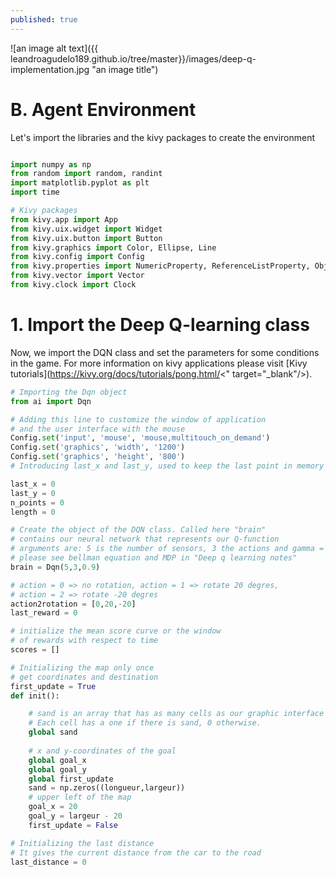 ```yaml
---
published: true
---
```



![an image alt text]({{ leandroagudelo189.github.io/tree/master}}/images/deep-q-implementation.jpg "an image title")


# B. Agent Environment

Let's import the libraries and the kivy packages to create the environment

```python

import numpy as np
from random import random, randint
import matplotlib.pyplot as plt
import time

# Kivy packages
from kivy.app import App
from kivy.uix.widget import Widget
from kivy.uix.button import Button
from kivy.graphics import Color, Ellipse, Line
from kivy.config import Config
from kivy.properties import NumericProperty, ReferenceListProperty, ObjectProperty
from kivy.vector import Vector
from kivy.clock import Clock

```

# 1. Import the Deep Q-learning class

Now, we import the DQN class and set the parameters for some conditions in the game. For more information on kivy applications please visit [Kivy tutorials](https://kivy.org/docs/tutorials/pong.html/<" target="_blank"/>). 

```python
# Importing the Dqn object 
from ai import Dqn

# Adding this line to customize the window of application
# and the user interface with the mouse
Config.set('input', 'mouse', 'mouse,multitouch_on_demand')
Config.set('graphics', 'width', '1200')
Config.set('graphics', 'height', '800')
# Introducing last_x and last_y, used to keep the last point in memory

last_x = 0
last_y = 0
n_points = 0
length = 0

# Create the object of the DQN class. Called here "brain"
# contains our neural network that represents our Q-function
# arguments are: 5 is the number of sensors, 3 the actions and gamma = 0.9
# please see bellman equation and MDP in "Deep q learning notes"
brain = Dqn(5,3,0.9)

# action = 0 => no rotation, action = 1 => rotate 20 degres, 
# action = 2 => rotate -20 degres
action2rotation = [0,20,-20]
last_reward = 0

# initialize the mean score curve or the window
# of rewards with respect to time
scores = []

# Initializing the map only once
# get coordinates and destination
first_update = True
def init():

    # sand is an array that has as many cells as our graphic interface has pixels. 
    # Each cell has a one if there is sand, 0 otherwise.
    global sand
    
    # x and y-coordinates of the goal 
    global goal_x
    global goal_y
    global first_update
    sand = np.zeros((longueur,largeur))
    # upper left of the map
    goal_x = 20
    goal_y = largeur - 20
    first_update = False

# Initializing the last distance
# It gives the current distance from the car to the road
last_distance = 0

```
